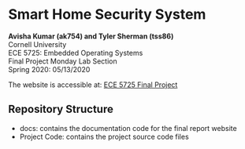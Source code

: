# Smart Home Security System
**Avisha Kumar (ak754) and Tyler Sherman (tss86)**  
Cornell University  
ECE 5725: Embedded Operating Systems  
Final Project
Monday Lab Section  
Spring 2020: 05/13/2020  

The website is accessible at: [ECE 5725 Final Project](https://tyler-s-sherman.com/ECE5725-Final_Project)

## Repository Structure
- docs: contains the documentation code for the final report website
- Project Code: contains the project source code files
